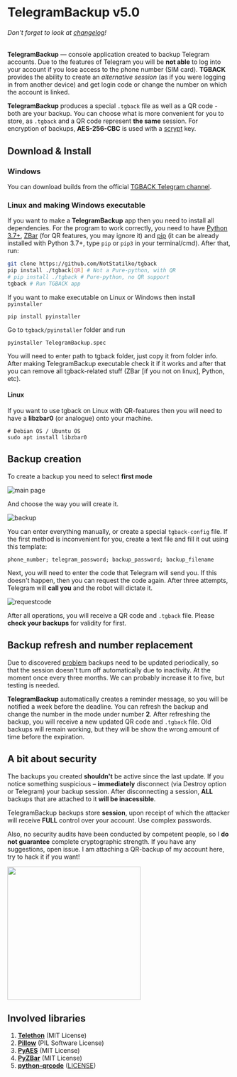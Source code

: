 # TelegramBackup v5.0
######  _Don't forget to look at [changelog](CHANGELOG.md)!_

**TelegramBackup** — console application created to backup Telegram accounts. Due to the features of Telegram you will be **not able** to log into your account if you lose access to the phone number (SIM card). **TGBACK** provides the ability to create an _alternative session_ (as if you were logging in from another device) and get login code or change the number on which the account is linked.

**TelegramBackup** produces a special `.tgback` file as well as a QR code - both are your backup. You can choose what is more convenient for you to store, as `.tgback` and a QR code represent **the same** session. For encryption of backups, **AES-256-CBC** is used with a [scrypt](https://en.wikipedia.org/wiki/Scrypt) key. 

 ## Download & Install
 ### Windows
 You can download builds from the official [TGBACK Telegram channel](https://t.me/nontgback). 
 ### Linux and making Windows executable
  If you want to make a **TelegramBackup** app then you need to install all dependencies. For the program to work correctly, you need to have [Python 3.7+](https://python.org), [ZBar](http://zbar.sourceforge.net) (for QR features, you may ignore it) and [pip](https://pypi.org/project/pip/) (it can be already installed with Python 3.7+, type `pip` or `pip3` in your terminal/cmd). After that, run:
  ```bash
  git clone https://github.com/NotStatilko/tgback
  pip install ./tgback[QR] # Not a Pure-python, with QR
  # pip install ./tgback # Pure-python, no QR support
  tgback # Run TGBACK app
  ```
  If you want to make executable on Linux or Windows then install `pyinstaller`
  ```
  pip install pyinstaller
  ```
  Go to `tgback/pyinstaller` folder and run
  ```
  pyinstaller TelegramBackup.spec
  ```
  You will need to enter path to tgback folder, just copy it from folder info. After making TelegramBackup executable check it if it works and after that you can remove all tgback-related stuff (ZBar [if you not on linux], Python, etc).

 #### Linux
 If you want to use tgback on Linux with QR-features then you will need to have a **libzbar0** (or analogue) onto your machine.
 ```
 # Debian OS / Ubuntu OS
 sudo apt install libzbar0
 ```
 ## Backup creation
  To create a backup you need to select **first mode**

  ![main page](https://telegra.ph/file/6752f5bf19b5d3a85fb95.png)

  And choose the way you will create it.

  ![backup](https://telegra.ph/file/dc68092c6f80ba0084206.png)

  You can enter everything manually, or create a special `tgback-config` file. If the first method is inconvenient for you, create a text file and fill it out using this template:
  ```
  phone_number; telegram_password; backup_password; backup_filename
  ```
  Next, you will need to enter the code that Telegram will send you. If this doesn't happen, then you can request the code again. After three attempts, Telegram will **call you** and the robot will dictate it.

  ![requestcode](https://telegra.ph/file/45ab9f776fdc84632e64b.png)

After all operations, you will receive a QR code and `.tgback` file. Please **check your backups** for validity for first.

## Backup refresh and number replacement
 Due to discovered [problem](https://github.com/NotStatilko/tgback/issues/2) backups need to be updated periodically, so that the session doesn't turn off automatically due to inactivity. At the moment once every three months. We can probably increase it to five, but testing is needed.

**TelegramBackup** automatically creates a reminder message, so you will be notified a week before the deadline. You can refresh the backup and change the number in the mode under number **2**. After refreshing the backup, you will receive a new updated QR code and `.tgback` file. Old backups will remain working, but they will be show the wrong amount of time before the expiration.

## A bit about security
 The backups you created **shouldn't** be active since the last update. If you notice something suspicious – **immediately** disconnect (via Destroy option or Telegram) your backup session. After disconnecting a session, **ALL** backups that are attached to it **will be inacessible**.

TelegramBackup backups store **session**, upon receipt of which the attacker will receive **FULL** control over your account. Use complex passwords.

Also, no security audits have been conducted by competent people, so I **do not guarantee** complete cryptographic strength. If you have any suggestions, open issue. I am attaching a QR-backup of my account here, try to hack it if you want!

<img src="https://telegra.ph/file/59469cef320ecff9364f8.png" width="300" height="300"></img>

## Involved libraries
1. [**Telethon**](https://github.com/LonamiWebs/Telethon) (MIT License)
2. [**Pillow**](https://github.com/python-pillow/Pillow) (PIL Software License)
3. [**PyAES**](https://github.com/ricmoo/pyaes) (MIT License)
4. [**PyZBar**](https://github.com/NaturalHistoryMuseum/pyzbar) (MIT License)
5. [**python-qrcode**](https://github.com/lincolnloop/python-qrcode) ([LICENSE](https://github.com/lincolnloop/python-qrcode/blob/master/LICENSE))
